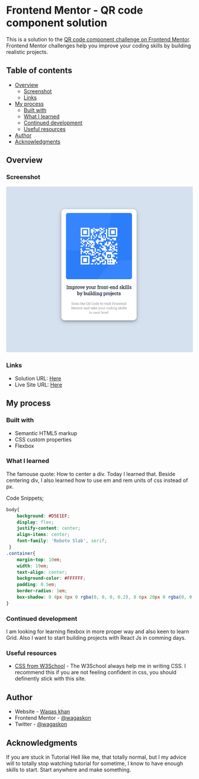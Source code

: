 # Frontend Mentor - QR code component solution

This is a solution to the [QR code component challenge on Frontend Mentor](https://www.frontendmentor.io/challenges/qr-code-component-iux_sIO_H). Frontend Mentor challenges help you improve your coding skills by building realistic projects. 

## Table of contents

- [Overview](#overview)
  - [Screenshot](#screenshot)
  - [Links](#links)
- [My process](#my-process)
  - [Built with](#built-with)
  - [What I learned](#what-i-learned)
  - [Continued development](#continued-development)
  - [Useful resources](#useful-resources)
- [Author](#author)
- [Acknowledgments](#acknowledgments)


## Overview

### Screenshot

![](qr-code-design.png)


### Links

- Solution URL: [Here](https://github.com/wagaskon/qr-code-frontenddev)
- Live Site URL: [Here](https://wagaskon.github.io/qr-code-frontenddev/)

## My process

### Built with

- Semantic HTML5 markup
- CSS custom properties
- Flexbox


### What I learned

The famouse quote: How to center a div. Today I learned that. Beside centering div, I also learned how to use em and rem units of css instead of px.

Code Snippets;


```css
body{
    background: #D5E1EF;
    display: flex;
    justify-content: center;
    align-items: center;
    font-family: 'Roboto Slab', serif;
 }
.container{  
    margin-top: 10em;
    width: 19em;
    text-align: center;
    background-color: #FFFFFF;
    padding: 0.5em;
    border-radius: 1em;
    box-shadow: 0 4px 8px 0 rgba(0, 0, 0, 0.2), 0 6px 20px 0 rgba(0, 0, 0, 0.19);
}
```

### Continued development

I am looking for learning flexbox in more proper way and also keen to learn Grid. Also I want to start building projects with React Js in comming days.


### Useful resources

- [CSS from W3School](https://www.w3schools.com/css/default.asp) - The W3School always help me in writing CSS. I recommend this if you are not feeling confident in css, you should definently stick with this site.



## Author

- Website - [Waqas khan](https://github.com/wagaskon)
- Frontend Mentor - [@wagaskon](https://www.frontendmentor.io/profile/wagaskon)
- Twitter - [@wagaskon](https://twitter.com/wagaskon)


## Acknowledgments

If you are stuck in Tutorial Hell like me, that totally normal, but I my advice will to totally stop watching tutorial for sometime, I know to have enough skills to start. Start anywhere and make something. 
